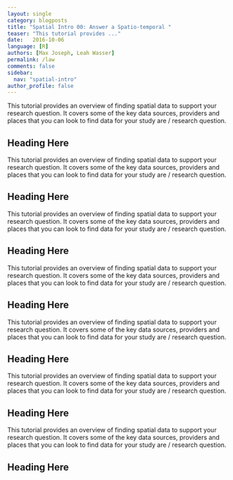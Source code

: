 ```yaml
---
layout: single
category: blogposts
title: "Spatial Intro 00: Answer a Spatio-temporal "
teaser: "This tutorial provides ..."
date:   2016-10-06
language: [R]
authors: [Max Joseph, Leah Wasser]
permalink: /law
comments: false
sidebar:
  nav: "spatial-intro"
author_profile: false
---
```


This tutorial provides an overview of finding spatial data to support your
research question. It covers some of the key data sources, providers and
places that you can look to find data for your study are / research question.

## Heading Here

This tutorial provides an overview of finding spatial data to support your
research question. It covers some of the key data sources, providers and
places that you can look to find data for your study are / research question.

## Heading Here

This tutorial provides an overview of finding spatial data to support your
research question. It covers some of the key data sources, providers and
places that you can look to find data for your study are / research question.

## Heading Here

This tutorial provides an overview of finding spatial data to support your
research question. It covers some of the key data sources, providers and
places that you can look to find data for your study are / research question.

## Heading Here

This tutorial provides an overview of finding spatial data to support your
research question. It covers some of the key data sources, providers and
places that you can look to find data for your study are / research question.

## Heading Here

This tutorial provides an overview of finding spatial data to support your
research question. It covers some of the key data sources, providers and
places that you can look to find data for your study are / research question.

## Heading Here

This tutorial provides an overview of finding spatial data to support your
research question. It covers some of the key data sources, providers and
places that you can look to find data for your study are / research question.

## Heading Here
